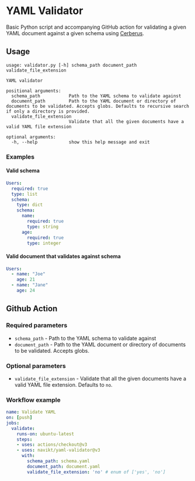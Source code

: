 # YAML Validator
Basic Python script and accompanying GitHub action for validating a given YAML document against a given schema using [Cerberus](http://docs.python-cerberus.org/en/stable/).

## Usage
```text
usage: validator.py [-h] schema_path document_path validate_file_extension

YAML validator

positional arguments:
  schema_path           Path to the YAML schema to validate against
  document_path         Path to the YAML document or directory of documents to be validated. Accepts globs. Defaults to recursive search if only a directory is provided.
  validate_file_extension
                        Validate that all the given documents have a valid YAML file extension

optional arguments:
  -h, --help            show this help message and exit
```

### Examples

#### Valid schema
```yaml
Users:
  required: true
  type: list
  schema:
    type: dict
    schema:
      name:
        required: true
        type: string
      age:
        required: true
        type: integer
```

#### Valid document that validates against schema

```yaml
Users:
  - name: "Joe"
    age: 21
  - name: "Jane"
    age: 24
```

## Github Action

### Required parameters

- `schema_path` - Path to the YAML schema to validate against
- `document_path` - Path to the YAML document or directory of documents to be validated. Accepts globs.

### Optional parameters

- `validate_file_extension` - Validate that all the given documents have a valid YAML file extension. Defaults to `no`.

### Workflow example
```yaml
name: Validate YAML
on: [push]
jobs:
  validate:
    runs-on: ubuntu-latest
    steps:
    - uses: actions/checkout@v3
    - uses: navikt/yaml-validator@v3
      with:
        schema_path: schema.yaml
        document_path: document.yaml
        validate_file_extension: 'no' # enum of ['yes', 'no']
```
